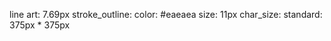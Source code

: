 line art: 7.69px
stroke_outline:
  color: #eaeaea
  size: 11px
char_size:
  standard:
    375px * 375px

